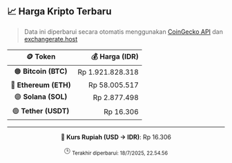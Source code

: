 

<!-- HARGA_KRIPTO -->
## 📈 Harga Kripto Terbaru

> Data ini diperbarui secara otomatis menggunakan [CoinGecko API](https://www.coingecko.com/) dan [exchangerate.host](https://exchangerate.host/)

<div align="center">

| 🪙 Token | 💰 Harga (IDR) |
|:------:|---------------:|
| 🟠 **Bitcoin (BTC)**   | Rp 1.921.828.318 |
| 🔵 **Ethereum (ETH)**  | Rp 58.005.517 |
| 🟣 **Solana (SOL)**    | Rp 2.877.498 |
| 🟢 **Tether (USDT)**   | Rp 16.306 |

---

💱 **Kurs Rupiah (USD → IDR)**: Rp 16.306

🕒 <sub>Terakhir diperbarui: 18/7/2025, 22.54.56</sub>

</div>
<!-- /HARGA_KRIPTO -->